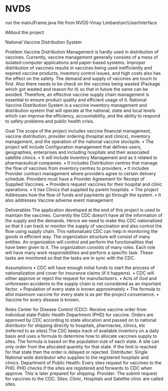 # NVDS

run the mainJFrame.java file from NVDS-Vinay Limbare\src\UserInterface

#About the project 

National Vaccine Distribution System

Problem
Vaccine Distribution Management is hardly used in distribution of vaccines. Currently, vaccine management generally consists of a mess of isolated computer applications and paper-based systems. Improper distribution of vaccines results in vaccines being used inefficiently and expired vaccine products, inventory control issues, and high costs also has the effect on the safety. The demand and supply of vaccines are touch to find. Also there needs to be check on the vaccines being wasted (Package which got wasted and reason for it) so that in future the same can be avoided. Therefore, an effective vaccine supply chain management is essential to ensure product quality and efficient usage of it. National Vaccine Distribution System is a vaccine inventory management and distribution system that will operate at the national, state and local levels which can improve the efficiency, accountability, and the ability to respond to safety problems and public health crisis.

Goal
The scope of the project includes vaccine financial management, vaccine distribution, provider ordering (hospital and clinics), inventory management, and the operation of the national vaccine stockpile.
•	The project will include Configuration management that defines users, geographies, enterprises and including hospitals and their associated satellite clinics.
•	It will include Inventory Management and as it related to pharmaceutical companies.
•	It includes Distribution centres that manage the flow of vaccines from inventory centres to providers. 
•	It includes Provider contract management where providers agree to certain delivery schedule. Providers must have a Provider Agreement for Receipt of Supplied Vaccines.
•	Providers request vaccines for their hospital and clinic operations. 
•	It has Clinics that supplied by parent hospitals. 
•	The project Addresses how the flow of funds and payments go through the system. 
•	It also addresses Vaccine adverse event management

Deliverables
The application developed at the end of this project is used to maintain the vaccines. Currently the CDC doesn’t have all the information of the supply and the demands. Hence we need to make this CDC nationalized so that it can track or monitor the supply of vaccination and also control the flow using supply chain. This nationalized CDC can help in monitoring the goods in efficient way. 
The organization structure will consist of many entities. An organization will control and perform the functionalities that have been given to it. The organization consists of many roles. Each role will have many work responsibilities and perform a specific task. These tasks are monitored so that the tasks are in sync with the CDC.

Assumptions
•	CDC will have enough initial funds to start the process of nationalization and cover for insurance claims (if it happens). 
•	CDC will either approve or reject the request for manufacturers. 
•	Acts of God and unforeseen accidents to the supply chain is not considered as an important factor.
•	Population of every state is known approximately 
•	The formula to allot maximum vaccine for every state is as per the project convenience.
•	Vaccine for every disease is known.

Roles
Center for Disease Control (CDC):  Receive vaccine order from individual state Public Health Department (PHD) for vaccine. Orders are approved by CDC according to state allocation and passed on to national distributor for shipping directly to hospitals, pharmacies, clinics, etc (referred to as sites).The CSC keeps track of available inventory on a daily basis and uses a formula to determine how to allocate vaccines supply to sites. The formula is based on the population size of each state. A site can only order from the allocated quantity for that state. If the limit is reached for that state then the order is delayed or rejected. 
Distributer: Single National wide distributor who supplies to the registered hospitals and clinics. 
Department of Public Health: Every sites request for vaccines to the PHD. PHD checks if the sites are registered and forwards to CDC when approve. This is later prepared for shipping. 
Provider: The submit request for vaccines to the CDC.
Sites: Clinic, Hospitals and Satellite clinic are called sites.


